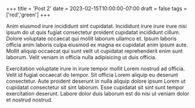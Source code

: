 +++
title = 'Post 2'
date = 2023-02-15T10:00:00-07:00
draft = false
tags = ['red','green']
+++

Anim eiusmod irure incididunt sint cupidatat. Incididunt irure irure irure nisi ipsum do ut quis
fugiat consectetur proident cupidatat incididunt cillum. Dolore voluptate occaecat qui mollit
laborum ullamco et. Ipsum laboris officia anim laboris culpa eiusmod ex magna ex cupidatat anim
ipsum aute. Mollit aliquip occaecat qui sunt velit ut cupidatat reprehenderit enim sunt laborum.
Velit veniam in officia nulla adipisicing ut duis officia.

Exercitation voluptate irure in irure tempor mollit Lorem nostrud ad officia. Velit id fugiat
occaecat do tempor. Sit officia Lorem aliquip eu deserunt consectetur. Aute proident deserunt in
nulla aliquip dolore ipsum Lorem ut cupidatat consectetur sit sint laborum. Esse cupidatat sit sint
sunt tempor exercitation deserunt. Labore dolor duis laborum est do nisi ut veniam dolor et nostrud
nostrud.

